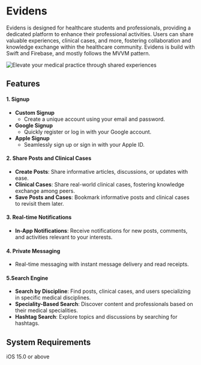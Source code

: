 # Evidens
Evidens is designed for healthcare students and professionals, providing a dedicated platform to enhance their professional activities. Users can share valuable experiences, clinical cases, and more, fostering collaboration and knowledge exchange within the healthcare community. Evidens is build with Swift and Firebase, and mostly follows the MVVM pattern.

![Elevate your medical practice through shared experiences](https://i.imgur.com/rliFEyS.png)


## Features

#### 1. Signup 
- **Custom Signup**
   - Create a unique account using your email and password.
- **Google Signup**
   - Quickly register or log in with your Google account.
- **Apple Signup**
   - Seamlessly sign up or sign in with your Apple ID.

#### 2. Share Posts and Clinical Cases
- **Create Posts**: Share informative articles, discussions, or updates with ease.
- **Clinical Cases**: Share real-world clinical cases, fostering knowledge exchange among peers.
- **Save Posts and Cases**: Bookmark informative posts and clinical cases to revisit them later.

#### 3. Real-time Notifications
- **In-App Notifications**: Receive notifications for new posts, comments, and activities relevant to your interests.

#### 4. Private Messaging
- Real-time messaging with instant message delivery and read receipts.

#### 5.Search Engine
- **Search by Discipline**: Find posts, clinical cases, and users specializing in specific medical disciplines.
- **Speciality-Based Search**: Discover content and professionals based on their medical specialities.
- **Hashtag Search**: Explore topics and discussions by searching for hashtags.

## System Requirements
iOS 15.0 or above
